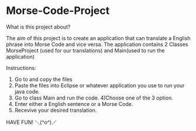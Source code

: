 # Morse-Code-Project

What is this project about?

The aim of this project is to create an application that can translate a English phrase into Morse Code and vice versa.
The application contains 2 Classes MorseProject (used for our translations) and Main(used to run the application)

Instructions:
1) Go to            and copy the files
2) Paste the files into Eclipse or whatever application you use to run your java code.
3) Go to class Main and run the code.
4)Choose one of the 3 option.
5) Enter either a English sentence or a Morse Code.
6) Recevive your desired translation. 

HAVE FUN! ＼(^o^)／
 
 
